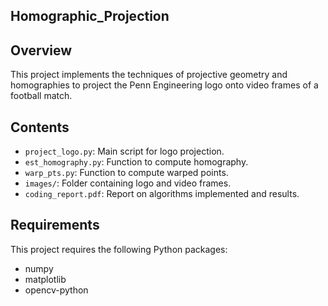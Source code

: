 ## Homographic_Projection


## Overview
This project implements the techniques of projective geometry and homographies to project the Penn Engineering logo onto video frames of a football match.

## Contents
- `project_logo.py`: Main script for logo projection.
- `est_homography.py`: Function to compute homography.
- `warp_pts.py`: Function to compute warped points.
- `images/`: Folder containing logo and video frames.
- `coding_report.pdf`: Report on algorithms implemented and results.

## Requirements
This project requires the following Python packages:
- numpy
- matplotlib
- opencv-python


